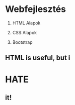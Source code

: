 # Webfejlesztés

1. HTML Alapok

2. CSS Alapok

3. Bootstrap

<p><h2> HTML is useful, but i </h2> <h1> HATE </h1> <h2> it! </h2></p>
